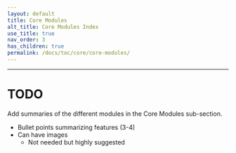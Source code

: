 ```yaml
---
layout: default
title: Core Modules
alt_title: Core Modules Index
use_title: true
nav_order: 3
has_children: true
permalink: /docs/toc/core/core-modules/
---
```


---

# TODO
Add summaries of the different modules in the Core Modules sub-section.

* Bullet points summarizing features (3-4)
* Can have images
  * Not needed but highly suggested
